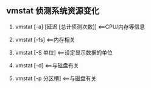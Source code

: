 ## vmstat 侦测系统资源变化
1. vmstat [-a] [延迟 [总计侦测次数]] <==CPU/内存等信息

2. vmstat [-fs] <==内存相关

3. vmstat [-S 单位] <==设定显示数据的单位

4. vmstat [-d] <==与磁盘有关

5. vmstat [-p 分区槽] <==与磁盘有关
